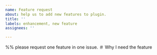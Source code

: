 ```yaml
---
name: Feature request
about: help us to add new features to plugin.
title: ''
labels: enhancement, new feature
assignees: ''

---
```


%% please request one feature in one issue.
＃ Why I need the feature

